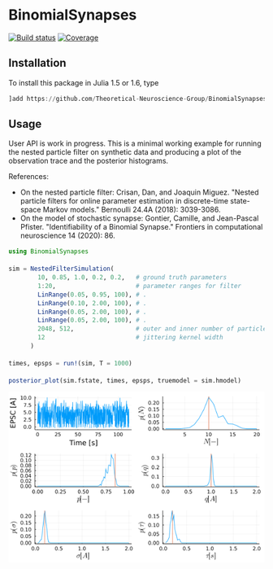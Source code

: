 # BinomialSynapses

[![Build status](https://badge.buildkite.com/15db27ead6ca652df308f96b4805115a1720f1d75155d90b63.svg)](https://buildkite.com/theoretical-neuroscience-group/binomialsynapses)
[![Coverage](https://codecov.io/gh/Theoretical-Neuroscience-Group/BinomialSynapses.jl/branch/master/graph/badge.svg)](https://codecov.io/gh/Theoretical-Neuroscience-Group/BinomialSynapses.jl)

## Installation

To install this package in Julia 1.5 or 1.6, type

```julia
]add https://github.com/Theoretical-Neuroscience-Group/BinomialSynapses.jl
```

## Usage

User API is work in progress. This is a minimal working example for running the nested particle filter on synthetic data and producing a plot of the observation trace and the posterior histograms.

References:
- On the nested particle filter: Crisan, Dan, and Joaquin Miguez. "Nested particle filters for online parameter estimation in discrete-time state-space Markov models." Bernoulli 24.4A (2018): 3039-3086.
- On the model of stochastic synapse: Gontier, Camille, and Jean-Pascal Pfister. "Identifiability of a Binomial Synapse." Frontiers in computational neuroscience 14 (2020): 86.
```julia
using BinomialSynapses

sim = NestedFilterSimulation(
        10, 0.85, 1.0, 0.2, 0.2,   # ground truth parameters
        1:20,                      # parameter ranges for filter
        LinRange(0.05, 0.95, 100), # .
        LinRange(0.10, 2.00, 100), # .
        LinRange(0.05, 2.00, 100), # .
        LinRange(0.05, 2.00, 100), # .
        2048, 512,                 # outer and inner number of particles
        12                         # jittering kernel width
      )

times, epsps = run!(sim, T = 1000)

posterior_plot(sim.fstate, times, epsps, truemodel = sim.hmodel)
```

![](posteriors.png)
